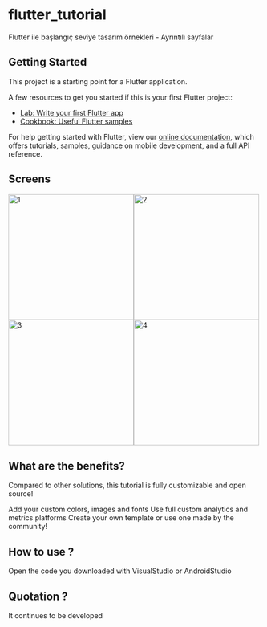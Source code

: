 # flutter_tutorial

Flutter ile başlangıç seviye tasarım örnekleri - Ayrıntılı sayfalar

## Getting Started

This project is a starting point for a Flutter application.

A few resources to get you started if this is your first Flutter project:

- [Lab: Write your first Flutter app](https://flutter.dev/docs/get-started/codelab)
- [Cookbook: Useful Flutter samples](https://flutter.dev/docs/cookbook)

For help getting started with Flutter, view our
[online documentation](https://flutter.dev/docs), which offers tutorials,
samples, guidance on mobile development, and a full API reference.

## Screens
<img width="250" alt="1" src="https://user-images.githubusercontent.com/61888196/146669039-59268370-4bc0-4a90-91af-68ea365ab9ff.png"><img width="250" alt="2" src="https://user-images.githubusercontent.com/61888196/146669044-713b1f24-ed1b-4c26-95e1-63b62f41c0aa.png"><img width="250" alt="3" src="https://user-images.githubusercontent.com/61888196/146669049-f1cec85c-a512-49c7-bde9-4dbbda74e728.png"><img width="250" alt="4" src="https://user-images.githubusercontent.com/61888196/146669056-ac5e4675-98f2-440f-be33-2f86db4f0c51.png">

## What are the benefits?
Compared to other solutions, this tutorial is fully customizable and open source!

Add your custom colors, images and fonts
Use full custom analytics and metrics platforms
Create your own template or use one made by the community!

## How to use ?
Open the code you downloaded with VisualStudio or AndroidStudio

## Quotation ?
It continues to be developed
